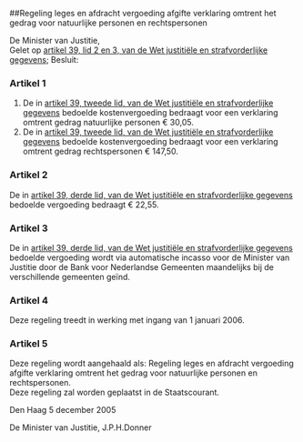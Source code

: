 <meta http-equiv='Content-Type' content='text/html; charset=utf-8' />

##Regeling leges en afdracht vergoeding afgifte verklaring omtrent het gedrag voor natuurlijke personen en rechtspersonen

De Minister van Justitie,  
Gelet op [artikel 39, lid 2 en 3, van de Wet justitiële en strafvorderlijke gegevens](../../../../../../../../../../../../wet/wet/justitiële/gegevens/BWBR0014194/README.md);
Besluit:    

### Artikel  1  

1.  De in [artikel 39, tweede lid, van de Wet justitiële en strafvorderlijke gegevens](../../../../../../../../../../../../wet/wet/justitiële/gegevens/BWBR0014194/README.md) bedoelde kostenvergoeding bedraagt voor een verklaring omtrent gedrag natuurlijke personen € 30,05.   
2.  De in [artikel 39, tweede lid, van de Wet justitiële en strafvorderlijke gegevens](../../../../../../../../../../../../wet/wet/justitiële/gegevens/BWBR0014194/README.md) bedoelde kostenvergoeding bedraagt voor een verklaring omtrent gedrag rechtspersonen € 147,50.   

### Artikel  2  

De in [artikel 39, derde lid, van de Wet justitiële en strafvorderlijke gegevens](../../../../../../../../../../../../wet/wet/justitiële/gegevens/BWBR0014194/README.md) bedoelde vergoeding bedraagt € 22,55.  

### Artikel  3  

De in [artikel 39, derde lid, van de Wet justitiële en strafvorderlijke gegevens](../../../../../../../../../../../../wet/wet/justitiële/gegevens/BWBR0014194/README.md) bedoelde vergoeding wordt via automatische incasso voor de Minister van Justitie door de Bank voor Nederlandse Gemeenten maandelijks bij de verschillende gemeenten geïnd.  

### Artikel  4  

Deze regeling treedt in werking met ingang van 1 januari 2006.  

### Artikel  5  

Deze regeling wordt aangehaald als: Regeling leges en afdracht vergoeding afgifte verklaring omtrent het gedrag voor natuurlijke personen en rechtspersonen.  
Deze regeling zal worden geplaatst in de Staatscourant.   

Den Haag 
5 december 2005   

De 
Minister van Justitie, 
J.P.H.Donner   
